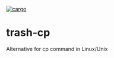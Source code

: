 [![cargo](https://github.com/akhmadiy/trash-cp/actions/workflows/cargo.yml/badge.svg)](https://github.com/akhmadiy/trash-cp/actions/workflows/cargo.yml)

# trash-cp
Alternative for cp command in Linux/Unix
